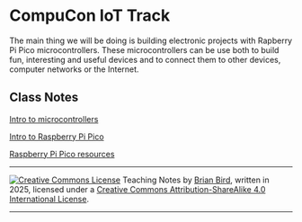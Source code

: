 <h1>CompuCon IoT Track</h1>

The main thing we will be doing is building electronic projects with Rapberry Pi Pico microcontrollers. These microcontrollers can be use both to build fun, interesting and useful devices and to connect them to other devices, computer networks or the Internet.

## Class Notes

[Intro to microcontrollers](Notes/IntroToMicrocontrollers.html)

[Intro to Raspberry Pi Pico](Notes/IntroToRpPico.html)

[Raspberry Pi Pico resources](RapberryPiPicoReferences.html)



------

[![Creative Commons License](https://i.creativecommons.org/l/by-sa/4.0/88x31.png)](http://creativecommons.org/licenses/by-sa/4.0/) Teaching Notes by [Brian Bird](https://profbird.dev), written in <time>2025</time>, licensed under a [Creative Commons Attribution-ShareAlike 4.0 International License](http://creativecommons.org/licenses/by-sa/4.0/). 

------------



